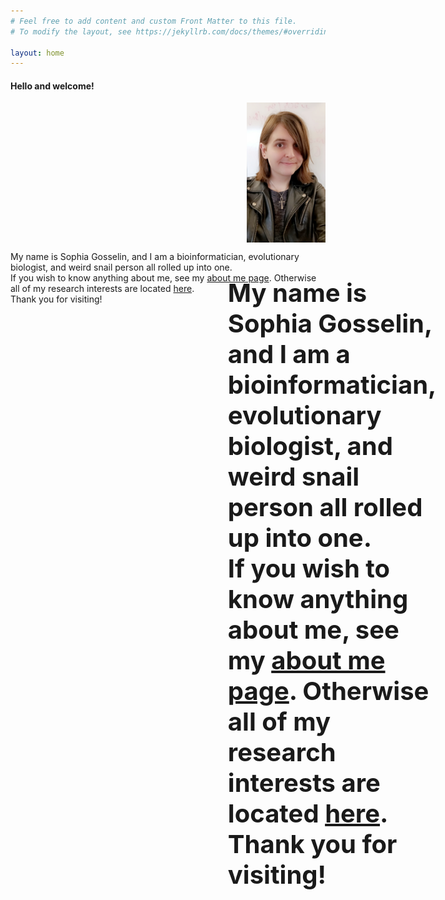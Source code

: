 ```yaml
---
# Feel free to add content and custom Front Matter to this file.
# To modify the layout, see https://jekyllrb.com/docs/themes/#overriding-theme-defaults

layout: home
---
```


#### Hello and welcome! 

<img style="float: right; width:200px" src="images\headshot.jpg"/>

<p style="float: left;"> My name is Sophia Gosselin, and I am a bioinformatician, evolutionary biologist, and weird snail person all rolled up into one.<br>If you wish to know anything about me, see my <a href="about.md">about me page</a>. Otherwise all of my research interests are located <a href="research.md">here</a>.<br>Thank you for visiting!</p>

<html>
  <head>
    <title>Home Page</title>
  </head>
  <style>
  .container {
    display: flex;
    align-items: center;
    justify-content: center;
  }
  img {
    max-width: 25%;
    max-height:15%;
    float: left;
  }
  .text {
    font-size: 20px;
    padding-left: 20px;
    padding-top: 20%;
    float: left;
  }
  </style>
  <body>
    <div class="container">
      <div class="image">
        <img src="images/headshot.jpg">
      </div>
      <div class="text">
        <h1>My name is Sophia Gosselin, and I am a bioinformatician, evolutionary biologist, and weird snail person all rolled up into one.<br>If you wish to know anything about me, see my <a href="about.md">about me page</a>. Otherwise all of my research interests are located <a href="research.md">here</a>.<br>Thank you for visiting!</h1>
      </div>
    </div>
  </body>
</html>